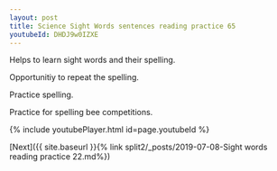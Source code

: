 ```yaml
---
layout: post
title: Science Sight Words sentences reading practice 65
youtubeId: DHDJ9w0IZXE
---
```

 
 
Helps to learn sight words and their spelling.

Opportunitiy to repeat the spelling. 

Practice spelling. 
 
Practice for spelling bee competitions. 
 
{% include youtubePlayer.html id=page.youtubeId %}
 
 

[Next]({{ site.baseurl }}{% link  split2/_posts/2019-07-08-Sight words reading practice 22.md%})
 
